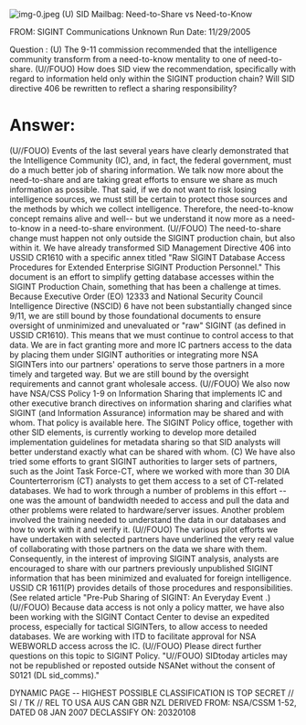 ![img-0.jpeg](img-0.jpeg)
(U) SID Mailbag: Need-to-Share vs Need-to-Know

FROM: SIGINT Communications
Unknown
Run Date: 11/29/2005

Question : (U) The 9-11 commission recommended that the intelligence community transform from a need-to-know mentality to one of need-to-share.
(U//FOUO) How does SID view the recommendation, specifically with regard to information held only within the SIGINT production chain? Will SID directive 406 be rewritten to reflect a sharing responsibility?

# Answer: 

(U//FOUO) Events of the last several years have clearly demonstrated that the Intelligence Community (IC), and, in fact, the federal government, must do a much better job of sharing information. We talk now more about the need-to-share and are taking great efforts to ensure we share as much information as possible. That said, if we do not want to risk losing intelligence sources, we must still be certain to protect those sources and the methods by which we collect intelligence. Therefore, the need-to-know concept remains alive and well-- but we understand it now more as a need-to-know in a need-to-share environment.
(U//FOUO) The need-to-share change must happen not only outside the SIGINT production chain, but also within it. We have already transformed SID Management Directive 406 into USSID CR1610 with a specific annex titled "Raw SIGINT Database Access Procedures for Extended Enterprise SIGINT Production Personnel." This document is an effort to simplify getting database accesses within the SIGINT Production Chain, something that has been a challenge at times. Because Executive Order (EO) 12333 and National Security Council Intelligence Directive (NSCID) 6 have not been substantially changed since 9/11, we are still bound by those foundational documents to ensure oversight of unminimized and unevaluated or "raw" SIGINT (as defined in USSID CR1610). This means that we must continue to control access to that data. We are in fact granting more and more IC partners access to the data by placing them under SIGINT authorities or integrating more NSA SIGINTers into our partners' operations to serve those partners in a more timely and targeted way. But we are still bound by the oversight requirements and cannot grant wholesale access.
(U//FOUO) We also now have NSA/CSS Policy 1-9 on Information Sharing that implements IC and other executive branch directives on information sharing and clarifies what SIGINT (and Information Assurance) information may be shared and with whom. That policy is available here. The SIGINT Policy office, together with other SID elements, is currently working to develop more detailed implementation guidelines for metadata sharing so that SID analysts will better understand exactly what can be shared with whom.
(C) We have also tried some efforts to grant SIGINT authorities to larger sets of partners, such as the Joint Task Force-CT, where we worked with more than 30 DIA Counterterrorism (CT) analysts to get them access to a set of CT-related databases. We had to work through a number of problems in this effort -- one was the amount of bandwidth needed to access and pull the data and other problems were related to hardware/server issues. Another problem involved the training needed to understand the data in our databases and how to work with it and verify it.
(U//FOUO) The various pilot efforts we have undertaken with selected partners have underlined the very real value of collaborating with those partners on the data we share with them. Consequently, in the interest of improving SIGINT analysis, analysts are encouraged to share with our partners previously unpublished SIGINT information that has been minimized and evaluated for foreign intelligence. USSID CR 1611(P) provides details of those procedures and responsibilities. (See related article "Pre-Pub Sharing of SIGINT: An Everyday Event .)
(U//FOUO) Because data access is not only a policy matter, we have also been working with the SIGINT Contact Center to devise an expedited process, especially for tactical SIGINTers, to allow access to needed databases. We are working with ITD to facilitate approval for NSA WEBWORLD access across the IC.
(U//FOUO) Please direct further questions on this topic to
SIGINT Policy.
"U//FOUO) SIDtoday articles may not be republished or reposted outside NSANet without the consent of S0121 (DL sid_comms)."

DYNAMIC PAGE -- HIGHEST POSSIBLE CLASSIFICATION IS
TOP SECRET // SI / TK // REL TO USA AUS CAN GBR NZL
DERIVED FROM: NSA/CSSM 1-52, DATED 08 JAN 2007 DECLASSIFY ON: 20320108
